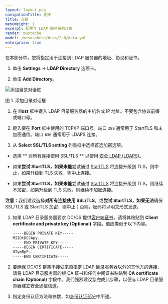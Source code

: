 ```yaml
---
layout: layout.pug
navigationTitle: 连接 
title: 连接 
menuWeight: 1
excerpt: 配置与 LDAP 服务器的连接 
render: mustache
model: /mesosphere/dcos/2.0/data.yml
enterprise: true
---
```

<!-- The source repository for this topic is https://github.com/dcos/dcos-docs-site -->

在本部分中，您将指定用于连接到 LDAP 服务器的地址、协议和证书。

1. 单击 **Settings** -> **LDAP Directory** 选项卡。

1. 单击 **Add Directory**。

 ![添加目录对话框](/mesosphere/dcos/2.0/img/ldap-add-dir-conn.png)

 图 1. 添加目录对话框

1. 在 **Host** 框中键入 LDAP 目录服务器的主机名或 IP 地址。不要包含协议前缀或端口号。

1. 键入要在 **Port** 框中使用的 TCP/IP 端口号。端口 `389` 通常用于 StartTLS 和未加密通信。端口 `636` 通常用于 LDAPS 连接。

1. 从 **Select SSL/TLS setting** 列表框中选择首选加密选项。

 * 选择  ** 对所有连接使用 SSL/TLS ** 以使用 [安全 LDAP (LDAPS)](http://social.technet.microsoft.com/wiki/contents/articles/2980.ldap-over-ssl-ldaps-certificate.aspx)。

 * 如果**尝试 StartTLS，如果未能**尝试通过 [StartTLS](https://tools.ietf.org/html/rfc2830) 将连接升级到 TLS，则中止，如果升级到 TLS 失败，则中止连接。

 * 如果**尝试 StartTLS，如果未能**尝试通过 [StartTLS](https://tools.ietf.org/html/rfc2830) 将连接升级到 TLS，则继续不加密，如果升级到 TLS 失败，则继续不加密连接。

 <p class="message--note"><strong>注意：</strong>我们建议选择<strong>对所有连接使用 SSL/TLS</strong>，或<strong>尝试 StartTLS，如果无法</strong>确保 SSL/TLS 或 StartTLS 加密，则中止；否则，密码将以明文形式发送。</p>

1. 如果 LDAP 目录服务器要求 DC/OS 提供[客户端证书](https://tools.ietf.org/html/rfc5246#section-7.4.6)，请将其粘贴到 **Client certificate and private key (Optional)** 字段。值应类似于以下内容。

    ```bash
    -----BEGIN PRIVATE KEY-----
    MIIDtDCCApy...
    -----END PRIVATE KEY-----
    -----BEGIN CERTIFICATE-----
    OIymBpP...
    -----END CERTIFICATE-----
    ```

1. 要确保 DC/OS 群集不接受来自指定 LDAP 目录服务器以外的其他方的连接，请将 LDAP 目录服务器的根 CA 证书和任何中间证书粘贴到 **CA certificate chain (Optional)** 字段中。我们强烈建议您完成此步骤，以便与 LDAP 目录服务器建立安全通信信道。

1. 指定身份认证方法和参数，如[身份认证部分](/mesosphere/dcos/2.0/security/ent/ldap/ldap-auth/)中所述。

